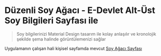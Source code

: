 # Düzenli Soy Ağacı - E-Devlet Alt-Üst Soy Bilgileri Sayfası ile

> Soy bilgilerinizi Material Design tasarım ile kolay anlaşılır ve kronolojik şekilde şema halinde görüntülemenizi sağlar

Uygulamanın çalışan hali kişisel sayfamda mevcut [Soy Ağacı Sayfası](http://oguzsenoglu.com.tr/uygulama/soyagaci/soyagaci.html)